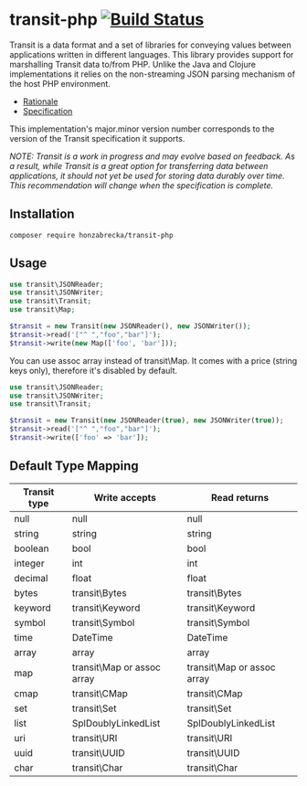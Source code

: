 # transit-php [![Build Status](https://travis-ci.org/honzabrecka/transit-php.svg?branch=master)](https://travis-ci.org/honzabrecka/transit-php)

Transit is a data format and a set of libraries for conveying values between applications written in different languages. This library provides support for marshalling Transit data to/from PHP. Unlike the Java and Clojure implementations it relies on the non-streaming JSON parsing mechanism of the host PHP environment.

* [Rationale](http://blog.cognitect.com/blog/2014/7/22/transit)
* [Specification](http://github.com/cognitect/transit-format)

This implementation's major.minor version number corresponds to the version of
the Transit specification it supports.

_NOTE: Transit is a work in progress and may evolve based on feedback.
As a result, while Transit is a great option for transferring data
between applications, it should not yet be used for storing data
durably over time. This recommendation will change when the
specification is complete._

## Installation

```
composer require honzabrecka/transit-php
```

## Usage

```php
use transit\JSONReader;
use transit\JSONWriter;
use transit\Transit;
use transit\Map;

$transit = new Transit(new JSONReader(), new JSONWriter());
$transit->read('["^ ","foo","bar"]');
$transit->write(new Map(['foo', 'bar']));
```

You can use assoc array instead of transit\Map. It comes with a price (string keys only), therefore it's disabled by default.

```php
use transit\JSONReader;
use transit\JSONWriter;
use transit\Transit;

$transit = new Transit(new JSONReader(true), new JSONWriter(true));
$transit->read('["^ ","foo","bar"]');
$transit->write(['foo' => 'bar']);
```

## Default Type Mapping

|Transit type|Write accepts|Read returns|
|------------|-------------|------------|
|null|null|null|
|string|string|string|
|boolean|bool|bool|
|integer|int|int|
|decimal|float|float|
|bytes|transit\Bytes|transit\Bytes|
|keyword|transit\Keyword|transit\Keyword|
|symbol|transit\Symbol|transit\Symbol|
|time|DateTime|DateTime|
|array|array|array|
|map|transit\Map or assoc array|transit\Map or assoc array|
|cmap|transit\CMap|transit\CMap|
|set|transit\Set|transit\Set|
|list|SplDoublyLinkedList|SplDoublyLinkedList|
|uri|transit\URI|transit\URI|
|uuid|transit\UUID|transit\UUID|
|char|transit\Char|transit\Char|

